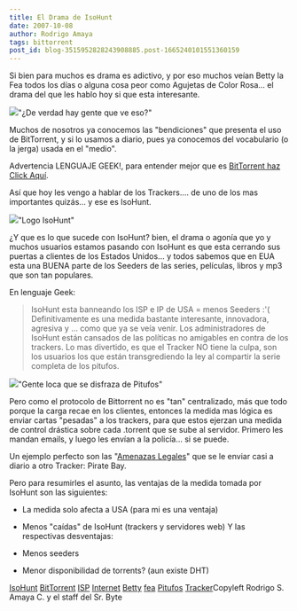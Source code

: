 ```yaml
---
title: El Drama de IsoHunt
date: 2007-10-08
author: Rodrigo Amaya
tags: bittorrent
post_id: blog-3515952828243908885.post-1665240101551360159
---
```


Si bien para muchos es drama es adictivo, y por eso muchos veían Betty la
      Fea todos los días o alguna cosa peor como Agujetas de Color Rosa... el drama del que les
      hablo hoy si que esta interesante.

[![](http://bp2.blogger.com/_ayvorITawE4/RwpYhVmN2VI/AAAAAAAAAf4/ySjD-VkRHVc/s400/betty-734849.jpg)](http://bp2.blogger.com/_ayvorITawE4/RwpYhVmN2VI/AAAAAAAAAf4/ySjD-VkRHVc/s1600-h/betty-734849.jpg)"¿De verdad hay
      gente que ve eso?"

Muchos de nosotros ya conocemos las "bendiciones"
      que presenta el uso de BitTorrent, y si lo usamos a diario, pues ya conocemos del vocabulario
      (o la jerga) usada en el "medio".

Advertencia LENGUAJE GEEK!, para entender mejor que es
      [BitTorrent haz Click Aquí](http://srbyte.blogspot.com/2007/03/bittorrent-todo-mundo-ama-bittorrent.html).

Así que hoy les vengo a hablar de los
      Trackers.... de uno de los mas importantes quizás... y ese es IsoHunt.

[![](http://bp2.blogger.com/_ayvorITawE4/RwpYFVmN2TI/AAAAAAAAAfo/rNAIVAP1h_8/s400/isohunt.jpg)](http://bp2.blogger.com/_ayvorITawE4/RwpYFVmN2TI/AAAAAAAAAfo/rNAIVAP1h_8/s1600-h/isohunt.jpg)"Logo
      IsoHunt"

¿Y que es lo que sucede con IsoHunt? bien, el
      drama o agonía que yo y muchos usuarios estamos pasando con IsoHunt es que esta cerrando sus
      puertas a clientes de los Estados Unidos... y todos sabemos que en EUA esta una BUENA parte de
      los Seeders de las series, películas, libros y mp3 que son tan populares.

En lenguaje Geek:
> IsoHunt esta banneando los ISP e IP de USA = menos Seeders
> :'(
Definitivamente es una medida bastante interesante, innovadora, agresiva
      y ... como que ya se veía venir.
Los administradores de IsoHunt están cansados de
      las políticas no amigables en contra de los trackers.
Lo mas divertido, es que el
      Tracker NO tiene la culpa, son los usuarios los que están transgrediendo la ley al compartir
      la serie completa de los pitufos.

[![](http://bp1.blogger.com/_ayvorITawE4/RwpYKFmN2UI/AAAAAAAAAfw/Ni1opV5CkMg/s400/pitufos.JPG)](http://bp1.blogger.com/_ayvorITawE4/RwpYKFmN2UI/AAAAAAAAAfw/Ni1opV5CkMg/s1600-h/pitufos.JPG)"Gente loca que se
      disfraza de Pitufos"

Pero como el protocolo de Bittorrent
      no es "tan" centralizado, más que todo porque la carga recae en los clientes, entonces la
      medida mas lógica es enviar cartas "pesadas" a los trackers, para que estos ejerzan una medida
      de control drástica sobre cada .torrent que se sube al servidor. Primero les mandan emails, y
      luego les envían a la policía... si se puede.

Un ejemplo perfecto son
      las "[Amenazas Legales](http://thepiratebay.org/legal)" que se le
      enviar casi a diario a otro Tracker: Pirate
      Bay.

Pero para resumirles el asunto, las ventajas de la
      medida tomada por IsoHunt son las siguientes:

- La medida solo afecta a USA (para mi es una ventaja)
- Menos "caídas" de IsoHunt (trackers y servidores web)
Y las respectivas desventajas:

- Menos seeders
- Menor disponibilidad de torrents? (aun existe DHT)

[IsoHunt](http://www.blogalaxia.com/tags/isohunt) [BitTorrent](http://www.blogalaxia.com/tags/bittorrent) [ISP](http://www.blogalaxia.com/tags/isp) [Internet](http://www.blogalaxia.com/tags/internet) [Betty](http://www.blogalaxia.com/tags/betty) [fea](http://www.blogalaxia.com/tags/fea) [Pitufos](http://www.blogalaxia.com/tags/pitufos) [Tracker](http://www.blogalaxia.com/tags/tracker)Copyleft Rodrigo S. Amaya C. y el staff del Sr.
      Byte
